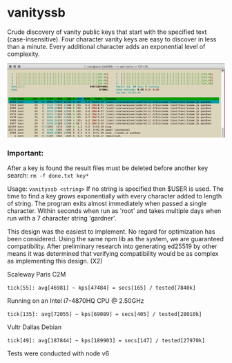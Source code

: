 # vanityssb
Crude discovery of vanity public keys that start with the specified text (case-insensitive). Four character vanity keys are easy to discover in less than a minute. Every additional character adds an exponential level of complexity.

![system load while running](https://github.com/gardner/vanityssb/raw/master/htop.png)

### Important:
After a key is found the result files must be deleted before another key search: `rm -f done.txt key*`

Usage: `vanityssb <string>`
If no string is specified then $USER is used. The time to find a key grows exponentially with every character added to length of string. The program exits almost immediately when passed a single character. Within seconds when run as 'root' and takes multiple days when run with a 7 character string 'gardner'.

This design was the easiest to implement. No regard for optimization has been considered. Using the same npm lib as the system, we are guaranteed compatibility. After preliminary research into generating ed25519 by other means it was determined that verifying compatibility would be as complex as implementing this design. (X2)

Scaleway Paris C2M

    tick[55]: avg[46981] ~ kps[47484] = secs[165] / tested[7840k]

Running on an Intel i7-4870HQ CPU @ 2.50GHz

    tick[135]: avg[72055] ~ kps[69089] = secs[405] / tested[28010k]

Vultr Dallas Debian

    tick[49]: avg[187844] ~ kps[189903] = secs[147] / tested[27970k]

Tests were conducted with node v6
